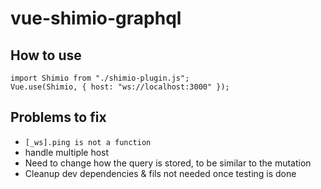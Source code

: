 # vue-shimio-graphql

## How to use

```
import Shimio from "./shimio-plugin.js";
Vue.use(Shimio, { host: "ws://localhost:3000" });
```

## Problems to fix

- `[_ws].ping is not a function`
- handle multiple host
- Need to change how the query is stored, to be similar to the mutation
- Cleanup dev dependencies & fils not needed once testing is done
